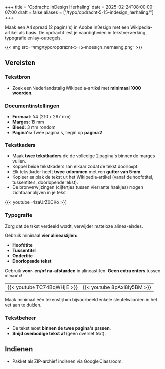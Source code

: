+++
title = 'Opdracht: InDesign Herhaling'
date = 2025-02-24T08:00:00-07:00
draft = false
aliases = ["/typo/opdracht-5-15-indesign_herhaling/"]
+++

Maak een A4 spread (2 pagina's) in Adobe InDesign met een Wikipedia-artikel als basis. De opdracht test je vaardigheden in tekstverwerking, typografie en lay-outregels.

{{< img src="/img/typo/opdracht-5-15-indesign_herhaling.png" >}}

## Vereisten

### Tekstbron

- Zoek een Nederlandstalig Wikipedia-artikel met **minimaal 1000 woorden**.

### Documentinstellingen

- **Formaat:** A4 (210 x 297 mm)
- **Marges:** 15 mm
- **Bleed:** 3 mm rondom
- **Pagina's:** Twee pagina's, begin op **pagina 2**

### Tekstkaders

- Maak **twee tekstkaders** die de volledige 2 pagina's binnen de marges vullen.
- Koppel beide tekstkaders aan elkaar zodat de tekst doorloopt.
- Elk tekstkader heeft **twee kolommen** met een **gutter van 5 mm**.
- Kopieer en plak de tekst uit het Wikipedia-artikel (vanaf de hoofdtitel, tussentitels, doorlopende tekst).
- De bronverwijzingen (cijfertjes tussen vierkante haakjes) mogen zichtbaar blijven in je tekst.

{{< youtube -4zaUrZ0CKo >}}

### Typografie

Zorg dat de tekst verdeeld wordt, verwijder nutteloze alinea-eindes.

Gebruik minimaal **vier alineastijlen:**

- **Hoofdtitel**
- **Tussentitel**
- **Ondertitel**
- **Doorlopende tekst**

Gebruik **voor- en/of na-afstanden** in alineastijlen. **Geen extra enters** tussen alinea's!

| | |
|-|-|
|{{< youtube TC74BqWHjiE >}}|{{< youtube 8pAxi8ly5BM >}}|

Maak minimaal één tekenstijl om bijvoorbeeld enkele sleutelwoorden in het vet aan te duiden.

### Tekstbeheer

- De tekst moet **binnen de twee pagina's passen**.
- **Snijd overbodige tekst af** (geen overset text).

## Indienen

- Pakket als ZIP-archief indienen via Google Classroom.